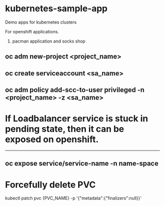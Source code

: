 # kubernetes-sample-app
Demo apps for kubernetes clusters

For openshift applications. 
1. pacman application and socks shop

oc adm new-project <project_name>
---
oc create serviceaccount <sa_name>
---
oc adm policy add-scc-to-user privileged -n <project_name> -z <sa_name>
---

# If Loadbalancer service is stuck in pending state, then it can be exposed on openshift. 
---
oc expose service/service-name -n name-space
---


# Forcefully delete PVC 

kubectl patch pvc {PVC_NAME} -p '{"metadata":{"finalizers":null}}'

